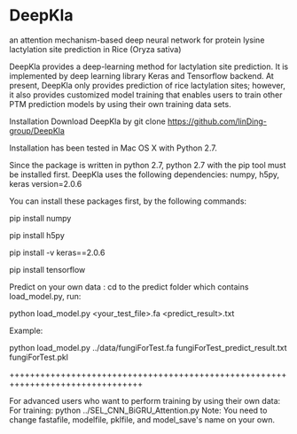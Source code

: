 # DeepKla
an attention mechanism-based deep neural network for protein lysine lactylation site prediction in Rice (Oryza sativa)

DeepKla provides a deep-learning method for lactylation site prediction. It is implemented by deep learning library Keras and Tensorflow backend. At present, DeepKla only provides prediction of rice lactylation sites; however, it also provides customized model training that enables users to train other PTM prediction models by using their own training data sets.

Installation
Download DeepKla by
git clone https://github.com/linDing-group/DeepKla

Installation has been tested in Mac OS X with Python 2.7.

Since the package is written in python 2.7, python 2.7 with the pip tool must be installed first. DeepKla uses the following dependencies: numpy, h5py, keras version=2.0.6 

You can install these packages first, by the following commands:

pip install numpy

pip install h5py

pip install -v keras==2.0.6

pip install tensorflow


Predict on your own data :
cd to the predict folder which contains load_model.py, 
run:

python load_model.py <your_test_file>.fa <predict_result>.txt <pklFile>

Example:

python load_model.py ../data/fungiForTest.fa fungiForTest_predict_result.txt fungiForTest.pkl 

++++++++++++++++++++++++++++++++++++++++++++++++++++++++++++++++++++++++++++++++

For advanced users who want to perform training by using their own data:
For training:
python ../SEL_CNN_BiGRU_Attention.py
Note: You need to change fastafile, modelfile, pklfile, and model_save's name on your own.
